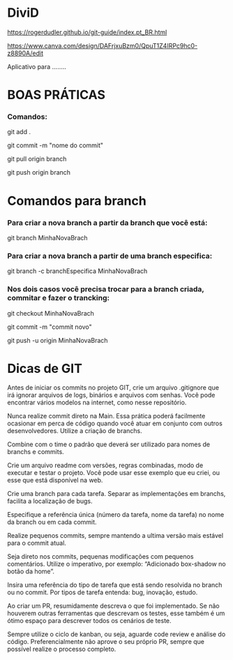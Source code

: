 # DiviD

https://rogerdudler.github.io/git-guide/index.pt_BR.html

https://www.canva.com/design/DAFrjxuBzm0/QpuT1Z4IRPc9hc0-z8890A/edit

<p> Aplicativo para ........ </p>

# <h1> BOAS PRÁTICAS </h1>

<h3> Comandos: </h3>

<p> git add . </p>

<p> git commit -m "nome do commit" </p>

<p> git pull origin branch </p>

<p> git push origin branch </p>

# Comandos para branch

<h3> Para criar a nova branch a partir da branch que você está: </h3>

<p> git branch MinhaNovaBrach </p>

<h3> Para criar a nova branch a partir de uma branch especifica: </h3>

<p> git branch -c branchEspecifica MinhaNovaBrach </p>

<h3> Nos dois casos você precisa trocar para a branch criada, commitar e fazer o trancking: </h3>

<p> git checkout MinhaNovaBrach </p>

<p> git commit -m "commit novo" </p>

<p> git push -u origin MinhaNovaBrach </p>


# Dicas de GIT
Antes de iniciar os commits no projeto GIT, crie um arquivo .gitignore que irá ignorar arquivos de logs, binários e arquivos com senhas. Você pode encontrar vários modelos na internet, como nesse repositório.

Nunca realize commit direto na Main. Essa prática poderá facilmente ocasionar em perca de código quando você atuar em conjunto com outros desenvolvedores. Utilize a criação de branchs.

Combine com o time o padrão que deverá ser utilizado para nomes de branchs e commits.

Crie um arquivo readme com versões, regras combinadas, modo de executar e testar o projeto. Você pode usar esse exemplo que eu criei, ou esse que está disponível na web.

Crie uma branch para cada tarefa. Separar as implementações em branchs, facilita a localização de bugs.

Especifique a referência única (número da tarefa, nome da tarefa) no nome da branch ou em cada commit.

Realize pequenos commits, sempre mantendo a ultima versão mais estável para o commit atual.

Seja direto nos commits, pequenas modificações com pequenos comentários. Utilize o imperativo, por exemplo: “Adicionado box-shadow no botão da home”.

Insira uma referência do tipo de tarefa que está sendo resolvida no branch ou no commit. Por tipos de tarefa entenda: bug, inovação, estudo.

Ao criar um PR, resumidamente descreva o que foi implementado. Se não houverem outras ferramentas que descrevam os testes, esse também é um ótimo espaço para descrever todos os cenários de teste.


Sempre utilize o ciclo de kanban, ou seja, aguarde code review e análise do código. Preferencialmente não aprove o seu próprio PR, sempre que possível realize o processo completo.

